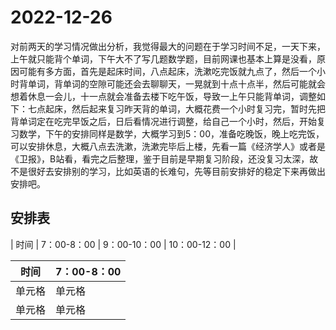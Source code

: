 # 2022-12-26  
对前两天的学习情况做出分析，我觉得最大的问题在于学习时间不足，一天下来，上午就只能背个单词，下午大不了写几题数学题，目前网课也基本上算是没看，原因可能有多方面，首先是起床时间，八点起床，洗漱吃完饭就九点了，然后一个小时背单词，背单词的空隙可能还会去聊聊天，一晃就到十点十点半，然后可能就会想着休息一会儿，十一点就会准备去楼下吃午饭，导致一上午只能背单词，调整如下：七点起床，然后起来复习昨天背的单词，大概花费一个小时复习完，暂时先把背单词定在吃完早饭之后，日后看情况进行调整，给自己一个小时，然后，开始复习数学，下午的安排同样是数学，大概学习到5：00，准备吃晚饭，晚上吃完饭，可以安排休息，大概八点去洗漱，洗漱完毕后上楼，先看一篇《经济学人》或者是《卫报》，B站看，看完之后整理，鉴于目前是早期复习阶段，还没复习太深，故不是很好去安排别的学习，比如英语的长难句，先等目前安排好的稳定下来再做出安排吧。  
## 安排表
|  时间   | 7：00-8：00  | 9：00-10：00  | 10：00-12：00  |



|  时间   | 7：00-8：00  |
|  ----  | ----  |
| 单元格  | 单元格 |
| 单元格  | 单元格 |
